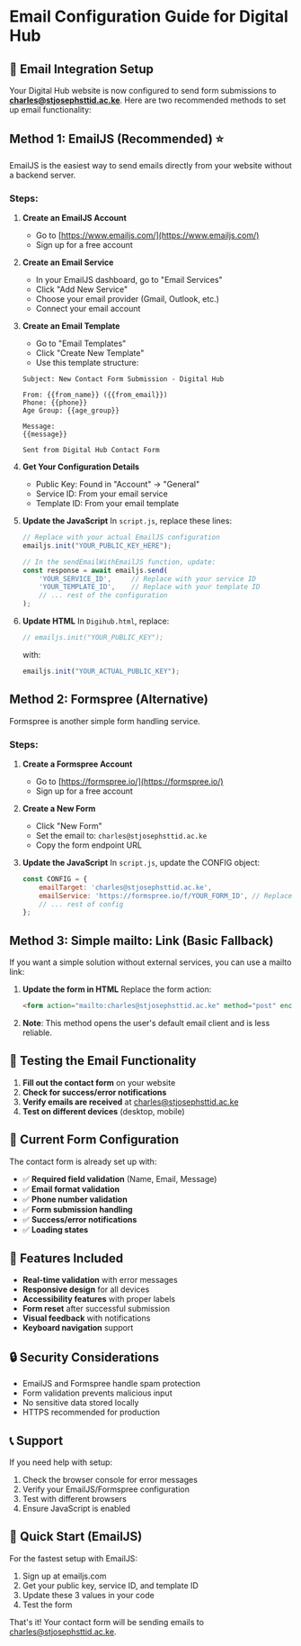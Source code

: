 # Email Configuration Guide for Digital Hub

## 📧 Email Integration Setup

Your Digital Hub website is now configured to send form submissions to **charles@stjosephsttid.ac.ke**. Here are two recommended methods to set up email functionality:

## Method 1: EmailJS (Recommended) ⭐

EmailJS is the easiest way to send emails directly from your website without a backend server.

### Steps:

1. **Create an EmailJS Account**
   - Go to [https://www.emailjs.com/](https://www.emailjs.com/)
   - Sign up for a free account

2. **Create an Email Service**
   - In your EmailJS dashboard, go to "Email Services"
   - Click "Add New Service"
   - Choose your email provider (Gmail, Outlook, etc.)
   - Connect your email account

3. **Create an Email Template**
   - Go to "Email Templates"
   - Click "Create New Template"
   - Use this template structure:
   ```
   Subject: New Contact Form Submission - Digital Hub
   
   From: {{from_name}} ({{from_email}})
   Phone: {{phone}}
   Age Group: {{age_group}}
   
   Message:
   {{message}}
   
   Sent from Digital Hub Contact Form
   ```

4. **Get Your Configuration Details**
   - Public Key: Found in "Account" → "General"
   - Service ID: From your email service
   - Template ID: From your email template

5. **Update the JavaScript**
   In `script.js`, replace these lines:
   ```javascript
   // Replace with your actual EmailJS configuration
   emailjs.init("YOUR_PUBLIC_KEY_HERE");
   
   // In the sendEmailWithEmailJS function, update:
   const response = await emailjs.send(
       'YOUR_SERVICE_ID',     // Replace with your service ID
       'YOUR_TEMPLATE_ID',    // Replace with your template ID
       // ... rest of the configuration
   );
   ```

6. **Update HTML**
   In `Digihub.html`, replace:
   ```javascript
   // emailjs.init("YOUR_PUBLIC_KEY");
   ```
   with:
   ```javascript
   emailjs.init("YOUR_ACTUAL_PUBLIC_KEY");
   ```

## Method 2: Formspree (Alternative)

Formspree is another simple form handling service.

### Steps:

1. **Create a Formspree Account**
   - Go to [https://formspree.io/](https://formspree.io/)
   - Sign up for a free account

2. **Create a New Form**
   - Click "New Form"
   - Set the email to: `charles@stjosephsttid.ac.ke`
   - Copy the form endpoint URL

3. **Update the JavaScript**
   In `script.js`, update the CONFIG object:
   ```javascript
   const CONFIG = {
       emailTarget: 'charles@stjosephsttid.ac.ke',
       emailService: 'https://formspree.io/f/YOUR_FORM_ID', // Replace with your actual form ID
       // ... rest of config
   };
   ```

## Method 3: Simple mailto: Link (Basic Fallback)

If you want a simple solution without external services, you can use a mailto link:

1. **Update the form in HTML**
   Replace the form action:
   ```html
   <form action="mailto:charles@stjosephsttid.ac.ke" method="post" enctype="text/plain">
   ```

2. **Note**: This method opens the user's default email client and is less reliable.

## 🔧 Testing the Email Functionality

1. **Fill out the contact form** on your website
2. **Check for success/error notifications**
3. **Verify emails are received** at charles@stjosephsttid.ac.ke
4. **Test on different devices** (desktop, mobile)

## 🎯 Current Form Configuration

The contact form is already set up with:
- ✅ **Required field validation** (Name, Email, Message)
- ✅ **Email format validation**
- ✅ **Phone number validation**
- ✅ **Form submission handling**
- ✅ **Success/error notifications**
- ✅ **Loading states**

## 📱 Features Included

- **Real-time validation** with error messages
- **Responsive design** for all devices
- **Accessibility features** with proper labels
- **Form reset** after successful submission
- **Visual feedback** with notifications
- **Keyboard navigation** support

## 🔒 Security Considerations

- EmailJS and Formspree handle spam protection
- Form validation prevents malicious input
- No sensitive data stored locally
- HTTPS recommended for production

## 📞 Support

If you need help with setup:
1. Check the browser console for error messages
2. Verify your EmailJS/Formspree configuration
3. Test with different browsers
4. Ensure JavaScript is enabled

## 🚀 Quick Start (EmailJS)

For the fastest setup with EmailJS:

1. Sign up at emailjs.com
2. Get your public key, service ID, and template ID
3. Update these 3 values in your code
4. Test the form

That's it! Your contact form will be sending emails to charles@stjosephsttid.ac.ke.
